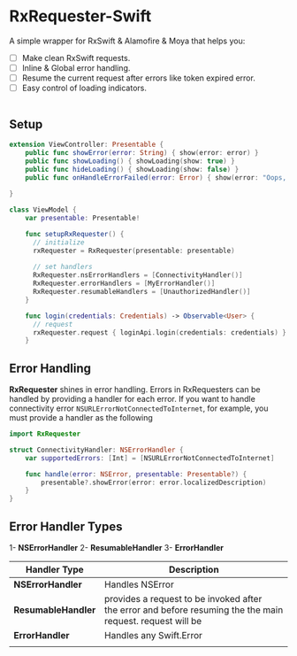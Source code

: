 # RxRequester-Swift

A simple wrapper for RxSwift & Alamofire & Moya that helps you:
- [ ] Make clean RxSwift requests.
- [ ] Inline & Global error handling.
- [ ] Resume the current request after errors like token expired error.
- [ ] Easy control of loading indicators.

``` swift

```

## Setup
``` swift
extension ViewController: Presentable {
    public func showError(error: String) { show(error: error) }
    public func showLoading() { showLoading(show: true) }
    public func hideLoading() { showLoading(show: false) }
    public func onHandleErrorFailed(error: Error) { show(error: "Oops, something went wrong!") }
    
}

class ViewModel {
    var presentable: Presentable!

    func setupRxRequester() {
      // initialize
      rxRequester = RxRequester(presentable: presentable)
    
      // set handlers
      RxRequester.nsErrorHandlers = [ConnectivityHandler()]
      RxRequester.errorHandlers = [MyErrorHandler()]
      RxRequester.resumableHandlers = [UnauthorizedHandler()]
    }

    func login(credentials: Credentials) -> Observable<User> {
      // request
      rxRequester.request { loginApi.login(credentials: credentials) }
    }
```

## Error Handling
**RxRequester** shines in error handling. Errors in RxRequesters can be handled by providing a handler for each error.
If you want to handle connectivity error `NSURLErrorNotConnectedToInternet`, for example, you must provide a handler as the following

``` swift
import RxRequester

struct ConnectivityHandler: NSErrorHandler {
    var supportedErrors: [Int] = [NSURLErrorNotConnectedToInternet]

    func handle(error: NSError, presentable: Presentable?) {
        presentable?.showError(error: error.localizedDescription)
    }
}

```

## Error Handler Types
1- **NSErrorHandler**
2- **ResumableHandler**
3- **ErrorHandler**

|     **Handler Type**     |    **Description**   |
|--------------------------|----------------------|
| **NSErrorHandler**       |   Handles NSError                   |
| **ResumableHandler**     |   provides a request to be invoked after <br> the error and before resuming the the main request. request will be   |
| **ErrorHandler**         |     Handles any Swift.Error                 |
|                          |                      |
